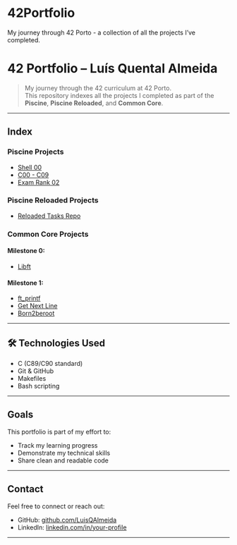 # 42Portfolio
My journey through 42 Porto - a collection of all the projects I’ve completed.
# 42 Portfolio – Luís Quental Almeida
> My journey through the 42 curriculum at 42 Porto.  
This repository indexes all the projects I completed as part of the **Piscine**, **Piscine Reloaded**, and **Common Core**.
---
## Index
### Piscine Projects
- [Shell 00](https://github.com/yourusername/42-shell00)
- [C00 - C09](https://github.com/yourusername/42-c00)
- [Exam Rank 02](https://github.com/yourusername/42-exam-rank-02)
### Piscine Reloaded Projects
- [Reloaded Tasks Repo](https://github.com/yourusername/42-piscine-reloaded)
### Common Core Projects
#### Milestone 0:
- [Libft](https://github.com/yourusername/42-libft)
#### Milestone 1:
- [ft_printf](https://github.com/yourusername/42-ft_printf)
- [Get Next Line](https://github.com/yourusername/42-gnl)
- [Born2beroot]()
---
## 🛠️ Technologies Used
- C (C89/C90 standard)
- Git & GitHub
- Makefiles
- Bash scripting
---
## Goals
This portfolio is part of my effort to:
- Track my learning progress
- Demonstrate my technical skills
- Share clean and readable code
---
## Contact
Feel free to connect or reach out:
- GitHub: [github.com/LuisQAlmeida](https://github.com/LuisQAlmeida)
- LinkedIn: [linkedin.com/in/your-profile](https://linkedin.com/in/your-profile)
---

